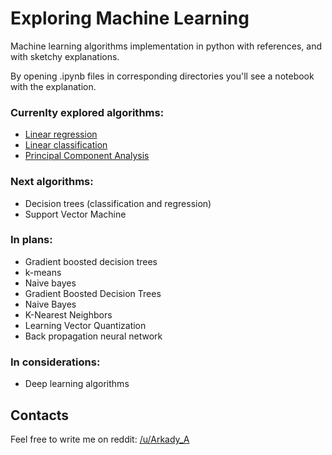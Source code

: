 # Exploring Machine Learning
Machine learning algorithms implementation in python with references, and with sketchy explanations. 

By opening .ipynb files in corresponding directories you'll see a notebook with the explanation.
### Currenlty explored algorithms:  
* [Linear regression](../master/Classification/Logistic%20Regression.ipynb)
* [Linear classification](../master/Regression/Linear%20Regressions.ipynb)
* [Principal Component Analysis](../master/Dimensionality%20Reduction/Principal%20Component%20Analysis%20\%28PCA%29/Principal%20Component%20Analysis.ipynb)

### Next algorithms: 
* Decision trees (classification and regression)
* Support Vector Machine

### In plans:
* Gradient boosted decision trees
* k-means
* Naive bayes
* Gradient Boosted Decision Trees
* Naive Bayes
* K-Nearest Neighbors
* Learning Vector Quantization
* Back propagation neural network

### In considerations:
* Deep learning algorithms


## Contacts

Feel free to write me on reddit: [/u/Arkady_A](https://www.reddit.com/user/Arkady_A)
